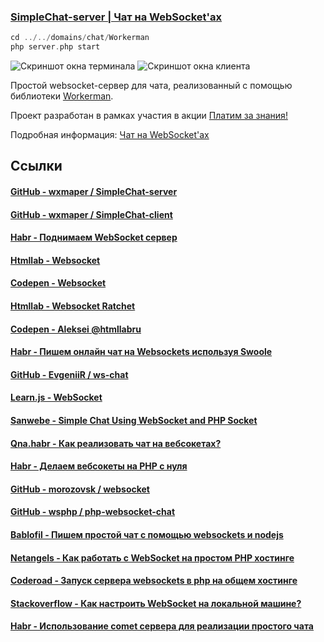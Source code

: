 ### [SimpleChat-server | Чат на WebSocket'ах](https://timeweb.com/ru/community/articles/chat-na-websocket-ah-1)

```php
cd ../../domains/chat/Workerman
php server.php start
```

![Скриншот окна терминала](https://wxmaper.ru/pub/simplychat/scr3-1.png)
![Скриншот окна клиента](https://wxmaper.ru/pub/simplychat/scr1.png)

Простой websocket-сервер для чата, реализованный с помощью библиотеки [Workerman](https://github.com/walkor/Workerman).

Проект разработан в рамках участия в акции [Платим за знания!](https://timeweb.com/ru/services/bonuses/2852?i=32078&a=79)

Подробная информация: [Чат на WebSocket'ах](https://timeweb.com/ru/community/articles/chat-na-websocket-ah-1?i=32078&a=79)

## Ссылки

#### [GitHub - wxmaper / SimpleChat-server](https://github.com/wxmaper/SimpleChat-server)

#### [GitHub - wxmaper / SimpleChat-client](https://github.com/wxmaper/SimpleChat-client)

#### [Habr - Поднимаем WebSocket сервер](https://habr.com/ru/post/82140/)

#### [Htmllab - Websocket](http://htmllab.ru/websocket/)

#### [Codepen - Websocket](https://codepen.io/htmllabru/pen/JbgozP)

#### [Htmllab - Websocket Ratchet](http://htmllab.ru/websocket-ratchet/)

#### [Codepen - Aleksei @htmllabru](https://codepen.io/htmllabru)

#### [Habr - Пишем онлайн чат на Websockets используя Swoole](https://habr.com/ru/post/427589/)

#### [GitHub - EvgeniiR / ws-chat](https://github.com/EvgeniiR/ws-chat)

#### [Learn.js - WebSocket](https://learn.javascript.ru/websockets)

#### [Sanwebe - Simple Chat Using WebSocket and PHP Socket](https://www.sanwebe.com/2013/05/chat-using-websocket-php-socket)

#### [Qna.habr - Как реализовать чат на вебсокетах?](https://qna.habr.com/q/382388)

#### [Habr - Делаем вебсокеты на PHP с нуля](https://habr.com/ru/post/209864/)

#### [GitHub - morozovsk / websocket](https://github.com/morozovsk/websocket)

#### [GitHub - wsphp / php-websocket-chat](https://github.com/wsphp/php-websocket-chat)

#### [Bablofil - Пишем простой чат с помощью websockets и nodejs](https://bablofil.ru/nodejs-websocket-chat/)

#### [Netangels - Как работать с WebSocket на простом PHP хостинге](https://www.netangels.ru/support/cloud-hosting/websockets/)

#### [Coderoad - Запуск сервера websockets в php на общем хостинге](https://coderoad.ru/17696344/запуск-сервера-websockets-в-php-на-общем-хостинге)

#### [Stackoverflow - Как настроить WebSocket на локальной машине?](https://ru.stackoverflow.com/questions/494566/Как-настроить-websocket-на-локальной-машине)

#### [Habr - Использование comet сервера для реализации простого чата](https://habr.com/ru/company/comet-server/blog/273573/)
